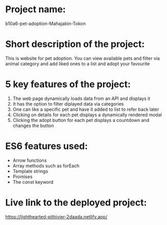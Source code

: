 # Project name:
b10a6-pet-adoption-Mahajabin-Tokon

# Short description of the project:
This is website for pet adoption. You can view available pets and filter via animal category and add liked ones to a list and adopt your favourite

# 5 key features of the project:
1. The web page dynamically loads data from an API and displays it
2. It has the option to filter diplayed data via categories
3. One can like a specific pet and have it added to list to refer back later
4. Clicking on details for each pet displays a dynamically rendered modal
5. Clicking the adopt button for each pet displays a countdown and changes the button

# ES6 features used:
- Arrow functions
- Array methods such as forEach
- Template strings
- Promises
- The const keyword

# Live link to the deployed project:
https://lighthearted-pithivier-2daada.netlify.app/
